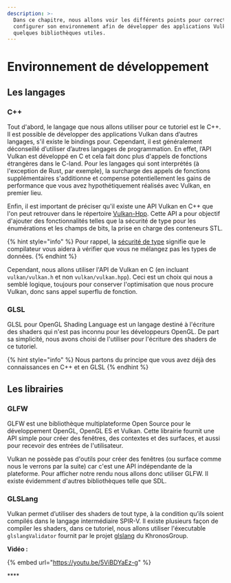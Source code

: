 ```yaml
---
description: >-
  Dans ce chapitre, nous allons voir les différents points pour correctement
  configurer son environnement afin de développer des applications Vulkan, avec
  quelques bibliothèques utiles.
---
```


# Environnement de développement

## Les langages

### C++

Tout d'abord, le langage que nous allons utiliser pour ce tutoriel est le C++. Il est possible de développer des applications Vulkan dans d’autres langages, s'il existe le bindings pour. Cependant, il est généralement déconseillé d’utiliser d’autres langages de programmation. En effet, l’API Vulkan est développé en C et cela fait donc plus d'appels de fonctions étrangères dans le C-land. Pour les langages qui sont interprétés \(à l'exception de Rust, par exemple\), la surcharge des appels de fonctions supplémentaires s'additionne et compense potentiellement les gains de performance que vous avez hypothétiquement réalisés avec Vulkan, en premier lieu.

Enfin, il est important de préciser qu'il existe une API Vulkan en C++ que l'on peut retrouver dans le répertoire [Vulkan-Hpp](https://github.com/KhronosGroup/Vulkan-Hpp). Cette API a pour objectif d'ajouter des fonctionnalités telles que la sécurité de type pour les énumérations et les champs de bits, la prise en charge des conteneurs STL.

{% hint style="info" %}
Pour rappel, la [sécurité de type](https://fr.wikipedia.org/wiki/S%C3%BBret%C3%A9_du_typage) signifie que le compilateur vous aidera à vérifier que vous ne mélangez pas les types de données.
{% endhint %}

 Cependant, nous allons utiliser l'API de Vulkan en C \(en incluant `vulkan/vulkan.h` et non `vulkan/vulkan.hpp`\). Ceci est un choix qui nous a semblé logique, toujours pour conserver l'optimisation que nous procure Vulkan, donc sans appel superflu de fonction.

### GLSL

GLSL pour OpenGL Shading Language est un langage destiné à l'écriture des shaders qui n'est pas inconnu pour les développeurs OpenGL. De part sa simplicité, nous avons choisi de l'utiliser pour l'écriture des shaders de ce tutoriel.

{% hint style="info" %}
Nous partons du principe que vous avez déjà des connaissances en C++ et en GLSL
{% endhint %}

## Les librairies

### GLFW

GLFW est une bibliothèque multiplateforme Open Source pour le développement OpenGL, OpenGL ES et Vulkan. Cette librairie fournit une API simple pour créer des fenêtres, des contextes et des surfaces, et aussi pour recevoir des entrées de l'utilisateur. 

Vulkan ne possède pas d'outils pour créer des fenêtres \(ou surface comme nous le verrons par la suite\) car c'est une API indépendante de la plateforme. Pour afficher notre rendu nous allons donc utiliser GLFW. Il existe évidemment d'autres bibliothèques telle que SDL.

### GLSLang

Vulkan permet d’utiliser des shaders de tout type, à la condition qu’ils soient compilés dans le langage intermédiaire SPIR-V. Il existe plusieurs façon de compiler les shaders, dans ce tutoriel, nous allons utiliser l'éxecutable `glslangValidator` fournit par le projet [glslang](https://github.com/KhronosGroup/glslang) du KhronosGroup.

**Vidéo :**

{% embed url="https://youtu.be/5ViBDYaEz-g" %}

\*\*\*\*

